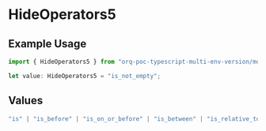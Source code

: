 # HideOperators5

## Example Usage

```typescript
import { HideOperators5 } from "orq-poc-typescript-multi-env-version/models/operations";

let value: HideOperators5 = "is_not_empty";
```

## Values

```typescript
"is" | "is_before" | "is_on_or_before" | "is_between" | "is_relative_today" | "is_relative_time" | "is_empty" | "is_not_empty"
```